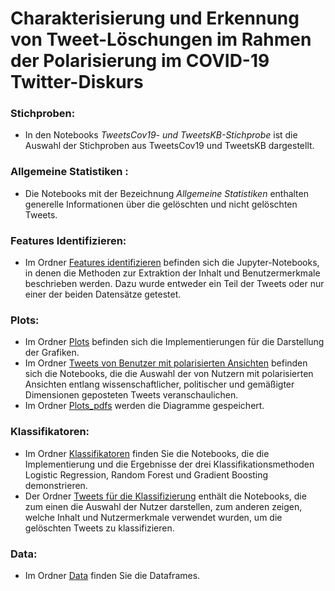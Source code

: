 
# Charakterisierung und Erkennung von Tweet-Löschungen im Rahmen der Polarisierung im COVID-19 Twitter-Diskurs
 
### Stichproben:
- In den Notebooks *TweetsCov19- und TweetsKB-Stichprobe* ist die Auswahl der Stichproben aus TweetsCov19 und TweetsKB dargestellt.


### Allgemeine Statistiken :
- Die Notebooks mit der Bezeichnung *Allgemeine Statistiken* enthalten generelle Informationen über die gelöschten und nicht gelöschten Tweets.


### Features Identifizieren:
- Im Ordner [Features identifizieren](https://github.com/MoSamani/BA/tree/main/Features%20Identifizieren) befinden sich die Jupyter-Notebooks, in denen die Methoden zur Extraktion der Inhalt und Benutzermerkmale beschrieben werden. Dazu wurde entweder ein Teil der Tweets oder nur einer der beiden Datensätze getestet.


### Plots:
- Im Ordner [Plots](https://github.com/MoSamani/BA/tree/main/Plots) befinden sich die Implementierungen für die Darstellung der Grafiken.
- Im Ordner [Tweets von Benutzer mit polarisierten Ansichten](https://github.com/MoSamani/BA/tree/main/Plots/Tweets%20von%20Benutzer%20mit%20polarisierten%20Ansichten) befinden sich die Notebooks, die die Auswahl der von Nutzern mit polarisierten Ansichten entlang wissenschaftlicher, politischer und gemäßigter Dimensionen geposteten Tweets  veranschaulichen.
- Im Ordner [Plots_pdfs](https://github.com/MoSamani/BA/tree/main/Plots/Plots_pdfs) werden die Diagramme gespeichert.


### Klassifikatoren:
- Im Ordner [Klassifikatoren](https://github.com/MoSamani/BA/tree/main/Klassifikatoren) finden Sie die Notebooks, die die Implementierung und die Ergebnisse der drei Klassifikationsmethoden Logistic Regression, Random Forest und Gradient Boosting demonstrieren.
- Der Ordner [Tweets für die Klassifizierung](https://github.com/MoSamani/BA/tree/main/Klassifikatoren/Tweets%20f%C3%BCr%20die%20Kalssifizierung) enthält die Notebooks, die zum einen die Auswahl der Nutzer darstellen, zum anderen zeigen, welche Inhalt und Nutzermerkmale verwendet wurden, um die gelöschten Tweets zu klassifizieren.



### Data:
- Im Ordner [Data](https://github.com/MoSamani/BA/tree/main/Data) finden Sie die Dataframes.

